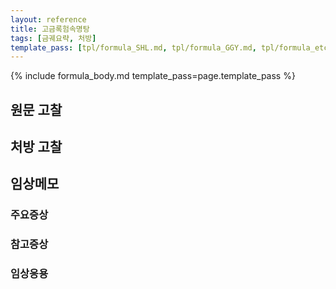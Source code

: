 ```yaml
---
layout: reference
title: 고금록험속명탕
tags: [금궤요략, 처방]
template_pass: [tpl/formula_SHL.md, tpl/formula_GGY.md, tpl/formula_etc.md]
---
```


{% include formula_body.md template_pass=page.template_pass %}


## 원문 고찰

## 처방 고찰



## 임상메모

### 주요증상


### 참고증상


### 임상응용
